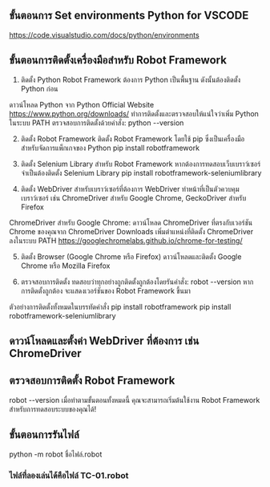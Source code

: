 ## ขั้นตอนการ Set environments Python for VSCODE
https://code.visualstudio.com/docs/python/environments

## ขั้นตอนการติดตั้งเครื่องมือสำหรับ Robot Framework
1. ติดตั้ง Python
Robot Framework ต้องการ Python เป็นพื้นฐาน ดังนั้นต้องติดตั้ง Python ก่อน

ดาวน์โหลด Python จาก Python Official Website
https://www.python.org/downloads/
ทำการติดตั้งและตรวจสอบให้แน่ใจว่าเพิ่ม Python ในระบบ PATH
ตรวจสอบการติดตั้งด้วยคำสั่ง:
python --version

2. ติดตั้ง Robot Framework
ติดตั้ง Robot Framework โดยใช้ pip ซึ่งเป็นเครื่องมือสำหรับจัดการแพ็กเกจของ Python
pip install robotframework

3. ติดตั้ง Selenium Library สำหรับ Robot Framework
หากต้องการทดสอบเว็บเบราว์เซอร์ จำเป็นต้องติดตั้ง Selenium Library
pip install robotframework-seleniumlibrary

4. ติดตั้ง WebDriver สำหรับเบราว์เซอร์ที่ต้องการ
WebDriver ทำหน้าที่เป็นตัวควบคุมเบราว์เซอร์ เช่น ChromeDriver สำหรับ Google Chrome, GeckoDriver สำหรับ Firefox

ChromeDriver สำหรับ Google Chrome:
ดาวน์โหลด ChromeDriver ที่ตรงกับเวอร์ชัน Chrome ของคุณจาก ChromeDriver Downloads
เพิ่มตำแหน่งที่ติดตั้ง ChromeDriver ลงในระบบ PATH
https://googlechromelabs.github.io/chrome-for-testing/

5. ติดตั้ง Browser (Google Chrome หรือ Firefox)
ดาวน์โหลดและติดตั้ง Google Chrome หรือ Mozilla Firefox

6. ตรวจสอบการติดตั้ง
ทดสอบว่าทุกอย่างถูกติดตั้งถูกต้องโดยรันคำสั่ง:
robot --version
หากการติดตั้งถูกต้อง จะแสดงเวอร์ชันของ Robot Framework ขึ้นมา

ตัวอย่างการติดตั้งทั้งหมดในบรรทัดคำสั่ง
pip install robotframework
pip install robotframework-seleniumlibrary

## ดาวน์โหลดและตั้งค่า WebDriver ที่ต้องการ เช่น ChromeDriver
## ตรวจสอบการติดตั้ง Robot Framework
robot --version
เมื่อทำตามขั้นตอนทั้งหมดนี้ คุณจะสามารถเริ่มต้นใช้งาน Robot Framework สำหรับการทดสอบระบบของคุณได้!

## ขั้นตอนการรันไฟล์
python -m robot ชื่อไฟล์.robot

### ไฟล์ที่ลองเล่นได้คือไฟล์ TC-01.robot